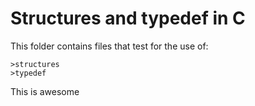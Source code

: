 # Structures and typedef in C

This folder contains files that test for the use of:
	
	>structures
	>typedef

This is awesome
